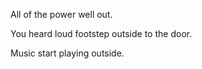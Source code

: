 All of the power well out.

You heard loud footstep outside to the door.

Music start playing outside.


